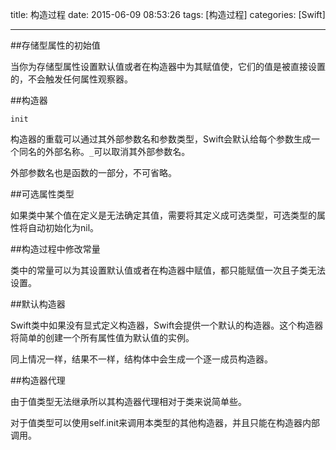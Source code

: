 title: 构造过程
date: 2015-06-09 08:53:26
tags: [构造过程]
categories: [Swift]

---

##存储型属性的初始值

当你为存储型属性设置默认值或者在构造器中为其赋值使，它们的值是被直接设置的，不会触发任何属性观察器。

##构造器

`init`

构造器的重载可以通过其外部参数名和参数类型，Swift会默认给每个参数生成一个同名的外部名称。`_`可以取消其外部参数名。

外部参数名也是函数的一部分，不可省略。

##可选属性类型

如果类中某个值在定义是无法确定其值，需要将其定义成可选类型，可选类型的属性将自动初始化为nil。


##构造过程中修改常量

类中的常量可以为其设置默认值或者在构造器中赋值，都只能赋值一次且子类无法设置。

##默认构造器

Swift类中如果没有显式定义构造器，Swift会提供一个默认的构造器。这个构造器将简单的创建一个所有属性值为默认值的实例。

同上情况一样，结果不一样，结构体中会生成一个逐一成员构造器。

##构造器代理

由于值类型无法继承所以其构造器代理相对于类来说简单些。

对于值类型可以使用self.init来调用本类型的其他构造器，并且只能在构造器内部调用。

